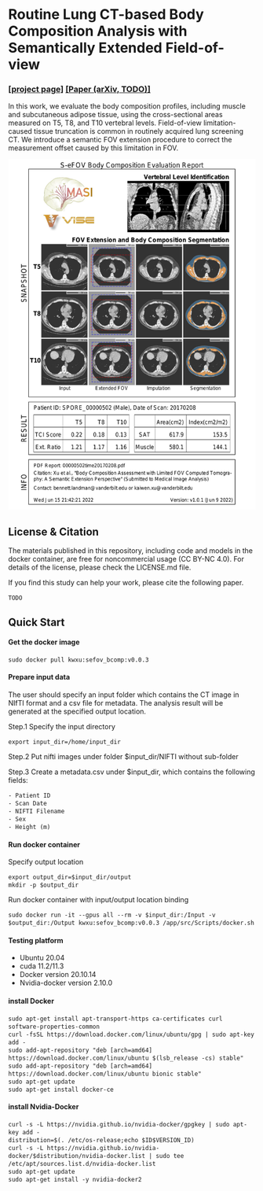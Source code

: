 # Routine Lung CT-based Body Composition Analysis with Semantically Extended Field-of-view 
###  [[project page]](https://github.com/MASILab/S-EFOV/) [[Paper (arXiv, TODO)]](https://arxiv.org/ftp/arxiv/papers/1906/1906.09549.pdf) 

In this work, we evaluate the body composition profiles, including muscle and subcutaneous adipose tissue, using the cross-sectional areas measured on T5, T8, and T10 vertebral levels.
Field-of-view limitation-caused tissue truncation is common in routinely acquired lung screening CT. 
We introduce a semantic FOV extension procedure to correct the measurement offset caused by this limitation in FOV.

<img src="https://github.com/MASILab/S-EFOV/blob/master/materials/report_example.jpg" width="600px"/>

## License & Citation

The materials published in this repository, including code and models in the docker container, 
are free for noncommercial usage (CC BY-NC 4.0). For details of the license, please check the LICENSE.md file.

If you find this study can help your work, please cite the following paper.
```
TODO
```

## Quick Start
#### Get the docker image
```
sudo docker pull kwxu:sefov_bcomp:v0.0.3
```
#### Prepare input data
The user should specify an input folder which contains the CT image in NIfTI format and a csv file for metadata. 
The analysis result will be generated at the specified output location.

Step.1 Specify the input directory 
```
export input_dir=/home/input_dir
```

Step.2 Put nifti images under folder $input_dir/NIFTI without sub-folder

Step.3 Create a metadata.csv under $input_dir, which contains the following fields: 
```
- Patient ID
- Scan Date
- NIFTI Filename
- Sex
- Height (m)
```

#### Run docker container
Specify output location
```
export output_dir=$input_dir/output
mkdir -p $output_dir
```

Run docker container with input/output location binding
```
sudo docker run -it --gpus all --rm -v $input_dir:/Input -v $output_dir:/Output kwxu:sefov_bcomp:v0.0.3 /app/src/Scripts/docker.sh
```

#### Testing platform
- Ubuntu 20.04
- cuda 11.2/11.3
- Docker version 20.10.14
- Nvidia-docker version 2.10.0


#### install Docker
```
sudo apt-get install apt-transport-https ca-certificates curl software-properties-common
curl -fsSL https://download.docker.com/linux/ubuntu/gpg | sudo apt-key add -
sudo add-apt-repository "deb [arch=amd64] https://download.docker.com/linux/ubuntu $(lsb_release -cs) stable"
sudo add-apt-repository "deb [arch=amd64] https://download.docker.com/linux/ubuntu bionic stable"
sudo apt-get update
sudo apt-get install docker-ce
```

#### install Nvidia-Docker
```
curl -s -L https://nvidia.github.io/nvidia-docker/gpgkey | sudo apt-key add -
distribution=$(. /etc/os-release;echo $ID$VERSION_ID)
curl -s -L https://nvidia.github.io/nvidia-docker/$distribution/nvidia-docker.list | sudo tee /etc/apt/sources.list.d/nvidia-docker.list
sudo apt-get update
sudo apt-get install -y nvidia-docker2
```


